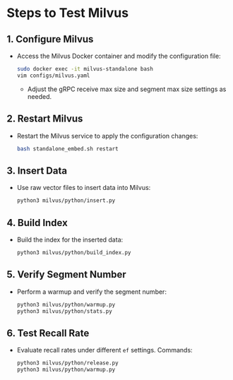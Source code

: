 # Steps to Test Milvus

## 1. Configure Milvus
- Access the Milvus Docker container and modify the configuration file:
  ```bash
  sudo docker exec -it milvus-standalone bash
  vim configs/milvus.yaml
  ```
  - Adjust the gRPC receive max size and segment max size settings as needed.


## 2. Restart Milvus
- Restart the Milvus service to apply the configuration changes:
  ```bash
  bash standalone_embed.sh restart
  ```

## 3. Insert Data
- Use raw vector files to insert data into Milvus:
  ```bash
  python3 milvus/python/insert.py
  ```

## 4. Build Index
- Build the index for the inserted data:
  ```bash
  python3 milvus/python/build_index.py
  ```

## 5. Verify Segment Number
- Perform a warmup and verify the segment number:
  ```bash
  python3 milvus/python/warmup.py
  python3 milvus/python/stats.py
  ```

## 6. Test Recall Rate
- Evaluate recall rates under different `ef` settings. 
  Commands:
  ```bash
  python3 milvus/python/release.py
  python3 milvus/python/warmup.py
  ```